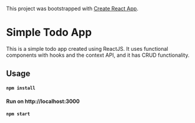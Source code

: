 This project was bootstrapped with [Create React App](https://github.com/facebook/create-react-app).

# Simple Todo App

This is a simple todo app created using ReactJS. It uses functional components with hooks and the context API, and it has CRUD functionality.

## Usage

#### `npm install`

#### Run on http://localhost:3000
#### `npm start`

